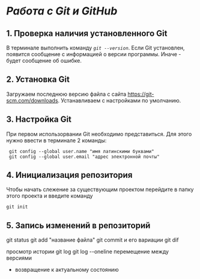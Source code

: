 
# ***Работа с Git и GitHub***

## 1. Проверка наличия установленного Git

В терминале выполнить команду 
_`git --version`_.
Если Git  установлен, появится сообщение с информацией о версии программы. Иначе - будет сообщение об ошибке.

## 2. Установка Git

Загружаем последнюю версию файла с сайта https://git-scm.com/downloads. Устанавливаем с настройками по умолчанию.

## 3. Настройка Git

При первом использорвании Git необходимо представиться. Для этого нужно ввести в терминале 2 команды:
```
 git config --global user.name "имя латинскими буквами"
 git config --global user.email "адрес электронной почты"
 ```

 ## 4. Инициализация репозитория

 Чтобы начать слежение за существующим проектом перейдите в папку этого проекта и введите команду
 ```
 git init
 ```
 ## 5. Запись изменений в репозиторий
 git status
 git add "название файла"
 git commit  и его вариации
 git dif

просмотр истории
   git log
   git log --oneline
перемещение между версиями
  + возвращение к актуальному состоянию





